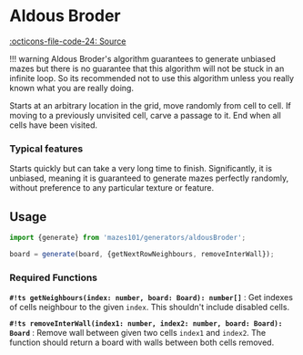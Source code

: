# Aldous Broder

[:octicons-file-code-24: Source](https://github.com/nmanumr/mazes101/blob/master/src/generators/aldousBroder.ts)

!!! warning
    Aldous Broder's algorithm guarantees to generate unbiased mazes but there is no guarantee that this algorithm
    will not be stuck in an infinite loop. So its recommended not to use this algorithm unless you really known what
    you are really doing.

Starts at an arbitrary location in the grid, move randomly from cell to cell. If moving to a previously unvisited
cell, carve a passage to it. End when all cells have been visited.

### Typical features

Starts quickly but can take a very long time to finish. Significantly, it is unbiased, meaning it is guaranteed to
generate mazes perfectly randomly, without preference to any particular texture or feature.

## Usage

```js
import {generate} from 'mazes101/generators/aldousBroder';

board = generate(board, {getNextRowNeighbours, removeInterWall});
```

### Required Functions

**`#!ts getNeighbours(index: number, board: Board): number[]`**
:   Get indexes of cells neighbour to the given `index`. This shouldn't include disabled cells. 

**`#!ts removeInterWall(index1: number, index2: number, board: Board): Board`**
:   Remove wall between given two cells `index1` and `index2`.
    The function should return a board with walls between both cells removed.
